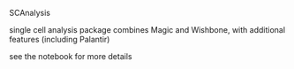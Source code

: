 SCAnalysis

single cell analysis package
combines Magic and Wishbone, with additional features (including Palantir)


see the notebook for more details

